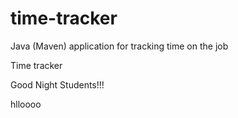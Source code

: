 # time-tracker
Java (Maven) application for tracking time on the job

Time tracker

Good Night Students!!!


hlloooo
